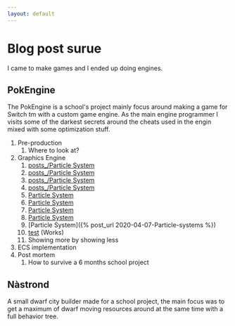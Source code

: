 ```yaml
---
layout: default
---
```



# Blog post surue

I came to make games and I ended up doing engines.

## PokEngine

The PokEngine is a school's project mainly focus around making a game for Switch tm with a custom game engine. As the main engine programmer I visits some of the darkest secrets around the cheats used in the engin mixed with some optimization stuff.
1. Pre-production
    1. Where to look at?
2. Graphics Engine
    1. [posts_/Particle System](/posts/2020-04-07-Particle-systems.md)
    1. [posts_/Particle System](posts/2020-04-07-Particle-systems.md)
    1. [posts_/Particle System](/posts_/2020-04-07-Particle-systems.md)
    1. [posts_/Particle System](posts_/2020-04-07-Particle-systems.md)
    2. [Particle System](/2020-04-07-Particle-systems.md)
    2. [Particle System](2020-04-07-Particle-systems.md)
    2. [Particle System](https://surue.github.io/posts/2020-04-07-Particle-systems.md)
    2. [Particle System](https://surue.github.io/posts_/2020-04-07-Particle-systems.md)
    2. [Particle System]({% post_url 2020-04-07-Particle-systems %})
    3. [test](test.md) (Works)
    4. Showing more by showing less
3. ECS implementation
4. Post mortem
    1. How to survive a 6 months school project

## Nàstrond

A small dwarf city builder made for a school project, the main focus was to get a maximum of dwarf moving resources around at the same time with a full behavior tree.

